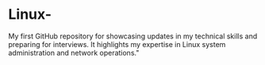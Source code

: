 # Linux-
My first GitHub repository for showcasing updates in my technical skills and preparing for interviews. It highlights my expertise in Linux system administration and network operations."

